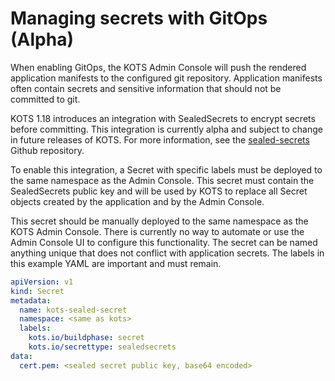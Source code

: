 # Managing secrets with GitOps (Alpha)

When enabling GitOps, the KOTS Admin Console will push the rendered application manifests to the configured git repository.
Application manifests often contain secrets and sensitive information that should not be committed to git.

KOTS 1.18 introduces an integration with SealedSecrets to encrypt secrets before committing.
This integration is currently alpha and subject to change in future releases of KOTS. For more information, see the [sealed-secrets](https://github.com/bitnami-labs/sealed-secrets) Github repository.

To enable this integration, a Secret with specific labels must be deployed to the same namespace as the Admin Console.
This secret must contain the SealedSecrets public key and will be used by KOTS to replace all Secret objects created by the application and by the Admin Console.

This secret should be manually deployed to the same namespace as the KOTS Admin Console.
There is currently no way to automate or use the Admin Console UI to configure this functionality.
The secret can be named anything unique that does not conflict with application secrets.
The labels in this example YAML are important and must remain.

```yaml
apiVersion: v1
kind: Secret
metadata:
  name: kots-sealed-secret
  namespace: <same as kots>
  labels:
    kots.io/buildphase: secret
    kots.io/secrettype: sealedsecrets
data:
  cert.pem: <sealed secret public key, base64 encoded>
```
